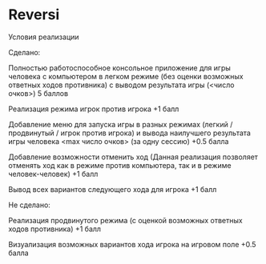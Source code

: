 # Reversi

Условия реализации

Сделано:

Полностью работоспособное консольное приложение для игры человека с компьютером в легком режиме (без оценки возможных ответных ходов противника) с выводом результата игры (<число очков>) 5 баллов

Реализация режима игрок против игрока
+1 балл

Добавление меню для запуска игры в разных режимах (легкий / продвинутый / игрок против игрока) и вывода наилучшего результата игры человека <max число очков> (за одну сессию)
+0.5 балла

Добавление возможности отменить ход
(Данная реализация позволяет отменять ход как в режиме против компьютера, так и в режиме человек-человек)
+1 балл

Вывод всех вариантов следующего хода для игрока
+1 балл

Не сделано:

Реализация продвинутого режима (с оценкой возможных ответных ходов противника)
+1 балл

Визуализация возможных вариантов хода игрока на игровом поле
+0.5 балла
